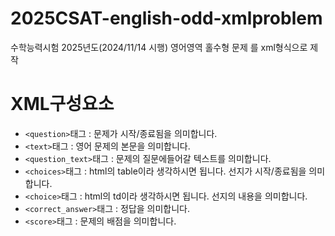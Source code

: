 # 2025CSAT-english-odd-xmlproblem
수학능력시험 2025년도(2024/11/14 시행) 영어영역 홀수형 문제 를 xml형식으로 제작

# XML구성요소


* ```<question>```태그 : 문제가 시작/종료됨을 의미합니다.
* ```<text>```태그 : 영어 문제의 본문을 의미합니다.
* ```<question_text>```태그 : 문제의 질문에들어갈 텍스트를 의미합니다.
* ```<choices>```태그 : html의 table이라 생각하시면 됩니다. 선지가 시작/종료됨을 의미합니다.
* ```<choice>```태그 : html의 td이라 생각하시면 됩니다. 선지의 내용을 의미합니다.
* ```<correct_answer>```태그 : 정답을 의미합니다.
* ```<score>```태그 : 문제의 배점을 의미합니다.
